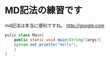 # MD記法の練習です

md記法は本当に便利ですね。
<http://google.com>

```java:Main.java
pulic class Main{
	public static void main(String[]args){
	System.out.println("Hello");
	}
}
```
